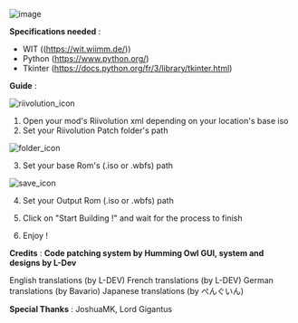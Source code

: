 ![image](https://github.com/L-Dev31/Hoshi-Iso-Builder/assets/86838693/3146a1e4-dfc9-481e-816e-438fa81bc666)

**Specifications needed**
:

- WIT ((https://wit.wiimm.de/))
- Python (https://www.python.org/)
- Tkinter (https://docs.python.org/fr/3/library/tkinter.html)

**Guide** : 

![riivolution_icon](https://github.com/L-Dev31/Hoshi-Iso-Builder/assets/86838693/28e87402-ae58-4a58-97f0-899cf208c229)

1. Open your mod's Riivolution xml depending on your location's base iso
2. Set your Riivolution Patch folder's path

![folder_icon](https://github.com/L-Dev31/Hoshi-Iso-Builder/assets/86838693/3c62ac11-baa6-4850-897c-2bae691acabd)

3. Set your base Rom's (.iso or .wbfs) path

![save_icon](https://github.com/L-Dev31/Hoshi-Iso-Builder/assets/86838693/f28867be-5007-4607-80bf-c552f4301e6f)

4. Set your Output Rom (.iso or .wbfs) path 

5. Click on "Start Building !" and wait for the process to finish 

6. Enjoy !

**Credits** : 
**Code patching system by Humming Owl
GUI, system and designs by L-Dev**

English translations (by L-DEV)
French translations (by L-DEV)
German translations (by Bavario)
Japanese translations (by ぺんぐいん)

**Special Thanks** : JoshuaMK, Lord Gigantus

